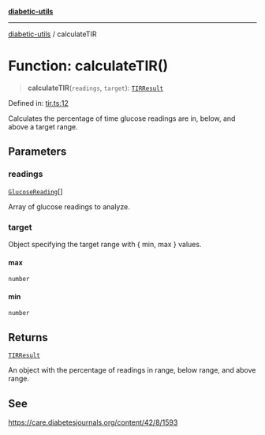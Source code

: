 [**diabetic-utils**](../README.md)

***

[diabetic-utils](../globals.md) / calculateTIR

# Function: calculateTIR()

> **calculateTIR**(`readings`, `target`): [`TIRResult`](../interfaces/TIRResult.md)

Defined in: [tir.ts:12](https://github.com/marklearst/diabetic-utils/blob/eb1ce0a8bb58eaa6c7bbfdb97ff24106b8893a34/src/tir.ts#L12)

Calculates the percentage of time glucose readings are in, below, and above a target range.

## Parameters

### readings

[`GlucoseReading`](../interfaces/GlucoseReading.md)[]

Array of glucose readings to analyze.

### target

Object specifying the target range with { min, max } values.

#### max

`number`

#### min

`number`

## Returns

[`TIRResult`](../interfaces/TIRResult.md)

An object with the percentage of readings in range, below range, and above range.

## See

https://care.diabetesjournals.org/content/42/8/1593
